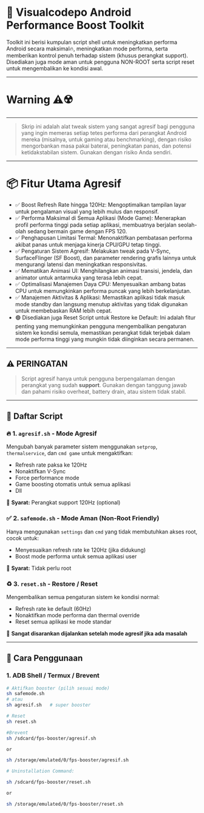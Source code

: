 # 🚀 Visualcodepo Android Performance Boost Toolkit

Toolkit ini berisi kumpulan script shell untuk meningkatkan performa Android secara maksimal🔥, meningkatkan mode performa, serta memberikan kontrol penuh terhadap sistem (khusus perangkat support). Disediakan juga mode aman untuk pengguna NON-ROOT serta script reset untuk mengembalikan ke kondisi awal.

---

# Warning ⚠️☢️
---
> Skrip ini adalah alat tweak sistem yang sangat agresif bagi pengguna yang ingin memeras setiap tetes performa dari perangkat Android mereka (misalnya, untuk gaming atau benchmarking), dengan risiko mengorbankan masa pakai baterai, peningkatan panas, dan potensi ketidakstabilan sistem. Gunakan dengan risiko Anda sendiri.

---


# 📦 Fitur Utama Agresif 

 * ✅ Boost Refresh Rate hingga 120Hz: Mengoptimalkan tampilan layar untuk pengalaman visual yang lebih mulus dan responsif.
 * ✅ Performa Maksimal di Semua Aplikasi (Mode Game): Menerapkan profil performa tinggi pada setiap aplikasi, membuatnya berjalan seolah-olah sedang bermain game dengan FPS 120.
 * ✅ Penghapusan Limitasi Termal: Menonaktifkan pembatasan performa akibat panas untuk menjaga kinerja CPU/GPU tetap tinggi.
 * ✅ Pengaturan Sistem Agresif: Melakukan tweak pada V-Sync, SurfaceFlinger (SF Boost), dan parameter rendering grafis lainnya untuk mengurangi latensi dan meningkatkan responsivitas.
 * ✅ Mematikan Animasi UI: Menghilangkan animasi transisi, jendela, dan animator untuk antarmuka yang terasa lebih cepat.
 * ✅ Optimalisasi Manajemen Daya CPU: Menyesuaikan ambang batas CPU untuk memungkinkan performa puncak yang lebih berkelanjutan.
 * ✅ Manajemen Aktivitas & Aplikasi: Memastikan aplikasi tidak masuk mode standby dan langsung menutup aktivitas yang tidak digunakan untuk membebaskan RAM lebih cepat.
 * 🟢 Disediakan juga Reset Script untuk Restore ke Default: Ini adalah fitur penting yang memungkinkan pengguna mengembalikan pengaturan sistem ke kondisi semula, memastikan perangkat tidak terjebak dalam mode performa tinggi yang mungkin tidak diinginkan secara permanen.
 
---

## ⚠️ PERINGATAN

> Script agresif hanya untuk pengguna berpengalaman dengan perangkat yang sudah **support**. Gunakan dengan tanggung jawab dan pahami risiko overheat, battery drain, atau sistem tidak stabil.

---

## 🧪 Daftar Script

### 🔥 1. `agresif.sh` - Mode Agresif

Mengubah banyak parameter sistem menggunakan `setprop`, `thermalservice`, dan `cmd game` untuk mengaktifkan:
- Refresh rate paksa ke 120Hz
- Nonaktifkan V-Sync
- Force performance mode
- Game boosting otomatis untuk semua aplikasi
- Dll

📌 **Syarat:** Perangkat support 120Hz (optional) 

### ✅ 2. `safemode.sh` - Mode Aman (Non-Root Friendly)

Hanya menggunakan `settings` dan `cmd` yang tidak membutuhkan akses root, cocok untuk:
- Menyesuaikan refresh rate ke 120Hz (jika didukung)
- Boost mode performa untuk semua aplikasi user

📌 **Syarat:** Tidak perlu root

### ♻️ 3. `reset.sh` - Restore / Reset

Mengembalikan semua pengaturan sistem ke kondisi normal:
- Refresh rate ke default (60Hz)
- Nonaktifkan mode performa dan thermal override
- Reset semua aplikasi ke mode standar

📌 **Sangat disarankan dijalankan setelah mode agresif jika ada masalah**

---

## 🔧 Cara Penggunaan

### 1. ADB Shell / Termux / Brevent
```bash
# Aktifkan booster (pilih sesuai mode)
sh safemode.sh
# atau
sh agresif.sh   # super booster

# Reset
sh reset.sh

#Brevent
sh /sdcard/fps-booster/agresif.sh

or

sh /storage/emulated/0/fps-booster/agresif.sh

# Uninstallation Command:

sh /sdcard/fps-booster/reset.sh

or

sh /storage/emulated/0/fps-booster/reset.sh

